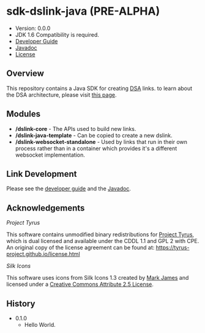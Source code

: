 # sdk-dslink-java (PRE-ALPHA)

* Version: 0.0.0
* JDK 1.6 Compatibility is required.
* [Developer Guide](https://iot-dsa-v2.github.io/sdk-dslink-java/DeveloperGuide)
* [Javadoc](https://iot-dsa-v2.github.io/sdk-dslink-java/javadoc/)
* [License](https://en.wikipedia.org/wiki/ISC_license)


## Overview

This repository contains a Java SDK for creating [DSA](http://iot-dsa.org) links. to learn about 
the DSA architecture, please visit [this page](http://iot-dsa.org/get-started/how-dsa-works).

## Modules

  - **/dslink-core** - The APIs used to build new links.
  - **/dslink-java-template** - Can be copied to create a new dslink.
  - **/dslink-websocket-standalone** - Used by links that run in their own process rather
    than in a container which provides it's a different websocket implementation.
    
## Link Development

Please see the [developer guide](https://iot-dsa-v2.github.io/sdk-dslink-java/DeveloperGuide) and 
the [Javadoc](https://iot-dsa-v2.github.io/sdk-dslink-java/javadoc/).

## Acknowledgements

_Project Tyrus_

This software contains unmodified binary redistributions for 
[Project Tyrus](https://tyrus-project.github.io/), which is dual licensed 
and available under the CDDL 1.1 and GPL 2 with CPE.  An original copy of the license 
agreement can be found at: https://tyrus-project.github.io/license.html

_Silk Icons_

This software uses icons from Silk Icons 1.3 created by 
[Mark James](http://www.famfamfam.com/lab/icons/silk/) and licensed 
under a [Creative Commons Attribute 2.5 License](http://creativecommons.org/licenses/by/2.5/).

## History

* 0.1.0
  - Hello World.
